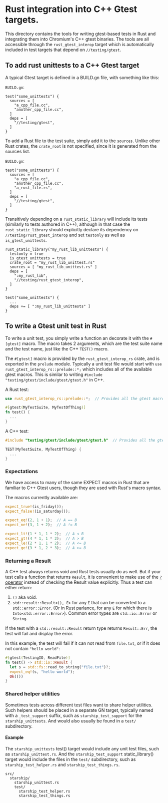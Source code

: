 # Rust integration into C++ Gtest targets.

This directory contains the tools for writing gtest-based tests in Rust and
integrating them into Chromium's C++ gtest binaries. The tools are all
accessible through the `rust_gtest_interop` target which is automatically
included in test targets that depend on `//testing/gtest`.

## To add rust unittests to a C++ Gtest target

A typical Gtest target is defined in a BUILD.gn file, with something like this:

`BUILD.gn`:
```gn
test("some_unittests") {
  sources = [
    "a_cpp_file.cc",
    "another_cpp_file.cc",
  ]
  deps = [
    "//testing/gtest",
  ]
}
```

To add a Rust file to the test suite, simply add it to the `sources`. Unlike
other Rust crates, the `crate_root` is not specified, since it is generated from
the sources list.

`BUILD.gn`:
```gn
test("some_unittests") {
  sources = [
    "a_cpp_file.cc",
    "another_cpp_file.cc",
    "a_rust_file.rs",
  ]
  deps = [
    "//testing/gtest",
  ]
}
```

Transitively depending on a `rust_static_library` will include its tests
(similarly to tests authored in C++), although in that case the
`rust_static_library` should explicitly declare its dependency on
`//testing/rust_gtest_interop` and set `testonly` as well as
`is_gtest_unittests`.

```gn
rust_static_library("my_rust_lib_unittests") {
  testonly = true
  is_gtest_unittests = true
  crate_root = "my_rust_lib_unittest.rs"
  sources = [ "my_rust_lib_unittest.rs" ]
  deps = [
    ":my_rust_lib",
    "//testing/rust_gtest_interop",
  ]
}

test("some_unittests") {
  ...
  deps += [ ":my_rust_lib_unittests" ]
}
```

## To write a Gtest unit test in Rust

To write a unit test, you simply write a function an decorate it with the
`#[gtest]` macro. The macro takes 2 arguments, which are the test suite name and
the test name, just like the C++ `TEST()` macro.

The `#[gtest]` macro is provided by the `rust_gtest_interop_rs` crate, and is
exported in the `prelude` module. Typically a unit test file would start with
`use rust_gtest_interop_rs::prelude::*;` which includes all of the available
gtest macros. This is similar to writing `#include
"testing/gtest/include/gtest/gtest.h"` in C++.

A Rust test:
```rs
use rust_gtest_interop_rs::prelude::*;  // Provides all the gtest macros.

#[gtest(MyTestSuite, MyTestOfThing)]
fn test() {
  ...
}
```

A C++ test:
```cpp
#include "testing/gtest/include/gtest/gtest.h"  // Provides all the gtest macros.

TEST(MyTestSuite, MyTestOfThing) {
  ...
}
```

### Expectations

We have access to many of the same EXPECT macros in Rust that are familiar to
C++ Gtest users, though they are used with Rust's macro syntax.

The macros currently available are:
```rs
expect_true!(is_friday());
expect_false!(is_saturday());

expect_eq!(2, 1 + 1);  // A == B
expect_ne!(3, 1 + 2);  // A != B

expect_lt!(1 * 1, 1 * 2);  // A < B
expect_gt!(4 * 1, 1 * 2);  // A > B
expect_le!(2 * 1, 1 * 2);  // A <= B
expect_ge!(3 * 1, 2 * 3);  // A >= B
```

### Returning a Result

A C++ test always returns void and Rust tests usually do as well. But if your
test calls a function that returns `Result`, it is convenient to make use of the
[`?` operator](https://doc.rust-lang.org/reference/expressions/operator-expr.html#the-question-mark-operator)
instead of checking the Result value explicitly. Thus a test can either return:

1. `()` aka void.
1. `std::result::Result<(), E>` for any `E` that can be converted to a
   `std::error::Error`. (Or in Rust parlance, for any `E` for which there is
   `Into<std::error::Error>`). Common error types are `std::io::Error` or
   `String`.

If the test with a `std::result::Result` return type returns `Result::Err`, the
test will fail and display the error.

In this example, the test will fail if it can not read from `file.txt`, or if it
does not contain `"hello world"`:
```rs
#[gtest(TestingIO, ReadFile)]
fn test() -> std::io::Result {
  let s = std::fs::read_to_string("file.txt")?;
  expect_eq!(s, "hello world");
  Ok(())
}
```

### Shared helper utilities

Sometimes tests across different test files want to share helper utilities. Such
helpers should be placed in a separate GN target, typically named with a
`_test_support` suffix, such as `starship_test_support` for the
`starship_unittests`. And would also usually be found in a `test/` subdirectory.

#### Example
The `starship_unittests` test() target would include any unit test files, such as
`starship_unittest.rs`. And the `starship_test_support` static_library() target
would include the files in the `test/` subdirectory, such as
`starship_test_helper.rs` and `starship_test_things.rs`.
```
src/
  starship/
    starship_unittest.rs
    test/
      starship_test_helper.rs
      starship_test_things.rs
```
